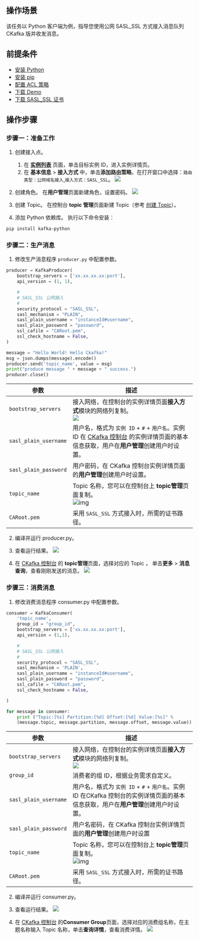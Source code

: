 ## 操作场景

该任务以 Python 客户端为例，指导您使用公网 SASL_SSL 方式接入消息队列 CKafka 版并收发消息。

## 前提条件

- [安装 Python](https://www.python.org/downloads/)
- [安装 pip](https://pip-cn.readthedocs.io/en/latest/installing.html)
- [配置 ACL 策略](https://intl.cloud.tencent.com/document/product/597/39084)
- [下载 Demo](https://github.com/TencentCloud/ckafka-sdk-demo/tree/main/pythonkafkademo/PUBLIC_SASL)
- [下载 SASL_SSL 证书](https://ckafka-public-certs-1255613487.cos.ap-guangzhou.myqcloud.com/ssl-certs/CARoot.pem)

## 操作步骤

### 步骤一：准备工作
1. 创建接入点。
	1. 在 **[实例列表](https://console.cloud.tencent.com/ckafka/index)** 页面，单击目标实例 ID，进入实例详情页。
	2. 在 **基本信息** > **接入方式** 中，单击**添加路由策略**，在打开窗口中选择：`路由类型：公网域名接入`,`接入方式：SASL_SSL`。
![](https://qcloudimg.tencent-cloud.cn/raw/e5af23f3f9f773bf1ecf6a4ea6a76ff5.png)

2. 创建角色。
在**用户管理**页面新建角色，设置密码。
![](https://qcloudimg.tencent-cloud.cn/raw/b9d4d6ebd61a900a8cd87b15e52eac61.png)

3. 创建 Topic。
在控制台 **topic 管理**页面新建 Topic（参考 [创建 Topic](https://intl.cloud.tencent.com/document/product/597/32554)）。

4. 添加 Python 依赖库。 
执行以下命令安装：
```bash
pip install kafka-python
```


### 步骤二：生产消息

1. 修改生产消息程序 `producer.py` 中配置参数。
```python
producer = KafkaProducer(
    bootstrap_servers = ['xx.xx.xx.xx:port'],
    api_version = (1, 1),

    #
    # SASL_SSL 公网接入
    #
    security_protocol = "SASL_SSL",
    sasl_mechanism = "PLAIN",
    sasl_plain_username = "instanceId#username",
    sasl_plain_password = "password",
    ssl_cafile = "CARoot.pem",
    ssl_check_hostname = False,
)

message = "Hello World! Hello Ckafka!"
msg = json.dumps(message).encode()
producer.send('topic_name', value = msg)
print("produce message " + message + " success.")
producer.close()
```

| 参数                | 描述                                                         |
| ------------------- | ------------------------------------------------------------ |
| `bootstrap_servers`   | 接入网络，在控制台的实例详情页面**接入方式**模块的网络列复制。<br/>![](https://qcloudimg.tencent-cloud.cn/raw/6ab6180c8452d5ba44abb863e69884bc.png)  |
| `sasl_plain_username` | 用户名，格式为 `实例 ID` + `#` + `用户名`。实例 ID 在 [CKafka 控制台](https://console.cloud.tencent.com/ckafka) 的实例详情页面的基本信息获取，用户在**用户管理**创建用户时设置。 |
| `sasl_plain_password` | 用户密码，在 CKafka 控制台实例详情页面的**用户管理**创建用户时设置。 |
| `topic_name`          | Topic 名称，您可以在控制台上 **topic管理**页面复制。<br/>![img](https://main.qcloudimg.com/raw/1b34ab83490f228ba0683609e0202c54.png) |
| `CARoot.pem`          | 采用 `SASL_SSL` 方式接入时，所需的证书路径。          |

2. 编译并运行 producer.py。

3. 查看运行结果。
![](https://main.qcloudimg.com/raw/312d264676c655838e398ab9fa03b491.png)

4. 在 [CKafka 控制台](https://console.cloud.tencent.com/ckafka) 的 **topic管理**页面，选择对应的 Topic ， 单击**更多** > **消息查询**，查看刚刚发送的消息。
![](https://main.qcloudimg.com/raw/417974c1d8df4a5ff409138e7c6b3def.png)

### 步骤三：消费消息

1. 修改消费消息程序 consumer.py 中配置参数。
```python
consumer = KafkaConsumer(
    'topic_name',
    group_id = "group_id",
    bootstrap_servers = ['xx.xx.xx.xx:port'],
    api_version = (1,1),

    #
    # SASL_SSL 公网接入
    #
    security_protocol = "SASL_SSL",
    sasl_mechanism = 'PLAIN',
    sasl_plain_username = "instanceId#username",
    sasl_plain_password = "password",
    ssl_cafile = "CARoot.pem",
    ssl_check_hostname = False,

)

for message in consumer:
    print ("Topic:[%s] Partition:[%d] Offset:[%d] Value:[%s]" %
    (message.topic, message.partition, message.offset, message.value))

```

| 参数                | 描述                                                         |
| ------------------- | ------------------------------------------------------------ |
| `bootstrap_servers`   | 接入网络，在控制台的实例详情页面**接入方式**模块的网络列复制。<br/>![](https://qcloudimg.tencent-cloud.cn/raw/6ab6180c8452d5ba44abb863e69884bc.png) |
| `group_id`            | 消费者的组 ID，根据业务需求自定义。                          |
| `sasl_plain_username` | 用户名，格式为 `实例 ID` + `#` + `用户名`。实例 ID 在CKafka 控制台的实例详情页面的基本信息获取，用户在**用户管理**创建用户时设置。 |
| `sasl_plain_password` | 用户名密码，在 CKafka 控制台实例详情页面的**用户管理**创建用户时设置 |
| `topic_name`          | Topic 名称，您可以在控制台上 **topic管理**页面复制。<br/>![img](https://main.qcloudimg.com/raw/1b34ab83490f228ba0683609e0202c54.png) |
| `CARoot.pem`          | 采用 `SASL_SSL` 方式接入时，所需的证书路径。          |

2. 编译并运行 consumer.py。

3. 查看运行结果。
![](https://main.qcloudimg.com/raw/479f3b14e67a5f50f9d49781ab4df39f.png)

4. 在 [CKafka 控制台](https://console.cloud.tencent.com/ckafka) 的**Consumer Group**页面，选择对应的消费组名称，在主题名称输入 Topic 名称，单击**查询详情**，查看消费详情。
![](https://main.qcloudimg.com/raw/22b1e4dd27a79cb96c76f01f2aa7e212.png)
